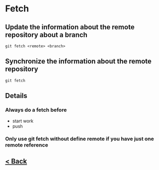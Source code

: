 # Fetch

## Update the information about the remote repository about a branch

    git fetch <remote> <branch>

## Synchronize the information about the remote repository

    git fetch

## Details

### Always do a fetch before

* start work
* push

### Only use git fetch without define remote if you have just one remote reference

## [< Back](README.md)
